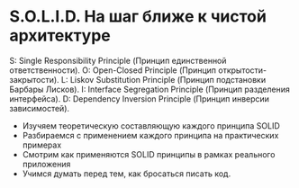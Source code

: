 # S.O.L.I.D. На шаг ближе к чистой архитектуре

S: Single Responsibility Principle (Принцип единственной ответственности).
O: Open-Closed Principle (Принцип открытости-закрытости).
L: Liskov Substitution Principle (Принцип подстановки Барбары Лисков).
I: Interface Segregation Principle (Принцип разделения интерфейса).
D: Dependency Inversion Principle (Принцип инверсии зависимостей).

- Изучяем теоретическую составляющую каждого принципа SOLID
- Разбираемся с применением каждого принципа на практических примерах
- Смотрим как применяются SOLID принципы в рамках реального приложения
- Учимся думать перед тем, как бросаться писать код. 
